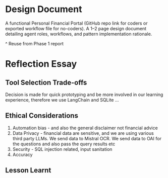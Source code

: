 # Design Document

A functional Personal Financial Portal (GitHub repo link for coders or exported workflow file for no-coders).
A 1–2 page design document detailing agent roles, workflows, and pattern implementation rationale.


^ Reuse from Phase 1 report 


# Reflection Essay

## Tool Selection Trade-offs

Decision is made for quick prototyping and be more involved in our learning experience, therefore we use LangChain and SQLite ... 


## Ethical Considerations

1. Automation bias - and also the general disclaimer not financial advice 
2. Data Privacy - financial data are sensitive, and we are using various third party LLMs. We send data to Mistral OCR. We send data to OAI for the questions and also pass the query results etc 
3. Security - SQL injection related, input sanitation
4. Accuracy 

## Lesson Learnt
